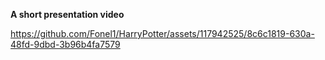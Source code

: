 **A short presentation video**

https://github.com/Fonel1/HarryPotter/assets/117942525/8c6c1819-630a-48fd-9dbd-3b96b4fa7579
